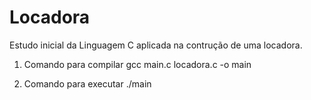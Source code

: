 # Locadora
Estudo inicial da Linguagem C aplicada na contrução de uma locadora.

1. Comando para compilar
gcc main.c locadora.c -o main

2. Comando para executar
./main


